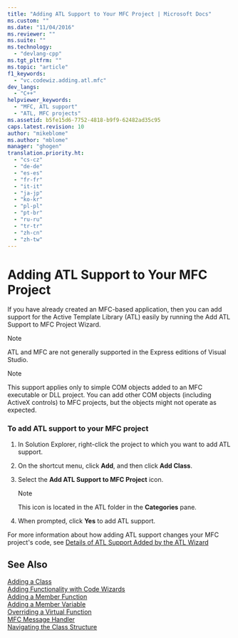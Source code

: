 ```yaml
---
title: "Adding ATL Support to Your MFC Project | Microsoft Docs"
ms.custom: ""
ms.date: "11/04/2016"
ms.reviewer: ""
ms.suite: ""
ms.technology: 
  - "devlang-cpp"
ms.tgt_pltfrm: ""
ms.topic: "article"
f1_keywords: 
  - "vc.codewiz.adding.atl.mfc"
dev_langs: 
  - "C++"
helpviewer_keywords: 
  - "MFC, ATL support"
  - "ATL, MFC projects"
ms.assetid: b5fe15d6-7752-4818-b9f9-62482ad35c95
caps.latest.revision: 10
author: "mikeblome"
ms.author: "mblome"
manager: "ghogen"
translation.priority.ht: 
  - "cs-cz"
  - "de-de"
  - "es-es"
  - "fr-fr"
  - "it-it"
  - "ja-jp"
  - "ko-kr"
  - "pl-pl"
  - "pt-br"
  - "ru-ru"
  - "tr-tr"
  - "zh-cn"
  - "zh-tw"
---
```

# Adding ATL Support to Your MFC Project
If you have already created an MFC-based application, then you can add support for the Active Template Library (ATL) easily by running the Add ATL Support to MFC Project Wizard.  
  
> [!NOTE]
>  ATL and MFC are not generally supported in the Express editions of Visual Studio.  
  
> [!NOTE]
>  This support applies only to simple COM objects added to an MFC executable or DLL project. You can add other COM objects (including ActiveX controls) to MFC projects, but the objects might not operate as expected.  
  
### To add ATL support to your MFC project  
  
1.  In Solution Explorer, right-click the project to which you want to add ATL support.  
  
2.  On the shortcut menu, click **Add**, and then click **Add Class**.  
  
3.  Select the **Add ATL Support to MFC Project** icon.  
  
    > [!NOTE]
    >  This icon is located in the ATL folder in the **Categories** pane.  
  
4.  When prompted, click **Yes** to add ATL support.  
  
 For more information about how adding ATL support changes your MFC project's code, see [Details of ATL Support Added by the ATL Wizard](../../mfc/reference/details-of-atl-support-added-by-the-atl-wizard.md)  
  
## See Also  
 [Adding a Class](../../ide/adding-a-class-visual-cpp.md)   
 [Adding Functionality with Code Wizards](../../ide/adding-functionality-with-code-wizards-cpp.md)   
 [Adding a Member Function](../../ide/adding-a-member-function-visual-cpp.md)   
 [Adding a Member Variable](../../ide/adding-a-member-variable-visual-cpp.md)   
 [Overriding a Virtual Function](../../ide/overriding-a-virtual-function-visual-cpp.md)   
 [MFC Message Handler](../../mfc/reference/adding-an-mfc-message-handler.md)   
 [Navigating the Class Structure](../../ide/navigating-the-class-structure-visual-cpp.md)
